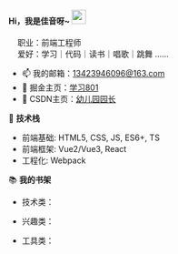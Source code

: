 <!--
**jiayinya/jiayinya** is a ✨ _special_ ✨ repository because its `README.md` (this file) appears on your GitHub profile.

Here are some ideas to get you started:

- 🔭 I’m currently working on ...
- 🌱 I’m currently learning ...
- 👯 I’m looking to collaborate on ...
- 🤔 I’m looking for help with ...
- 💬 Ask me about ...
- 📫 How to reach me: ...
- 😄 Pronouns: ...
- ⚡ Fun fact: ...
-->
#### Hi，我是佳音呀~ <img src="https://media.giphy.com/media/hvRJCLFzcasrR4ia7z/giphy.gif" width="25px">
&nbsp;&nbsp;&nbsp;&nbsp;职业：前端工程师
<br />
&nbsp;&nbsp;&nbsp;&nbsp;爱好：学习｜代码｜读书｜唱歌｜跳舞 ......

- 📫 我的邮箱：[13423946096@163.com](mailto:13423946096@163.com)
- 📝 掘金主页：[学习801](https://juejin.cn/user/333853541805214)
- 📝 CSDN主页：[幼儿园园长](https://blog.csdn.net/heixiuheixiu666?spm=1000.2115.3001.5343)

🌱 **技术栈**
- 前端基础: HTML5, CSS, JS, ES6+, TS
- 前端框架: Vue2/Vue3, React
- 工程化: Webpack

📚 **我的书架**

- 技术类：
  
- 兴趣类：
  
- 工具类：





